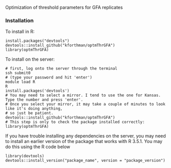 Optimization of threshold parameters for GFA replicates

### Installation
To install in R:

```
install.packages("devtools")
devtools::install_github("kforthman/optmThrGFA")
library(optmThrGFA)
```

To install on the server:

```
# first, log onto the server through the terminal
ssh submit0
# (type your password and hit 'enter')
module load R
R
install.packages('devtools')
# You may need to select a mirror. I tend to use the one for Kansas. Type the number and press 'enter'.
# Once you select your mirror, it may take a couple of minutes to look like it's doing anything,
# so just be patient.
devtools::install_github("kforthman/optmThrGFA")
# This step is only to check the package installed correctly:
library(optmThrGFA)
```

If you have trouble installing any dependencies on the server, you may need to install an earlier version of the package that works with R 3.5.1. You may do this using the R code below
```
library(devtools)
devtools::install_version("package_name", version = "package_version")
```
